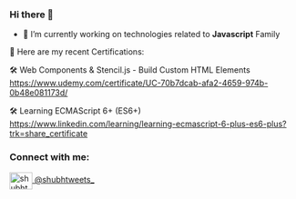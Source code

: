 ### Hi there 👋
- 🔭 I’m currently working on technologies related to <strong>Javascript</strong> Family

📜 Here are my recent Certifications:

🛠️ Web Components & Stencil.js - Build Custom HTML Elements
https://www.udemy.com/certificate/UC-70b7dcab-afa2-4659-974b-0b48e081173d/
  
🛠️ Learning ECMAScript 6+ (ES6+)
https://www.linkedin.com/learning/learning-ecmascript-6-plus-es6-plus?trk=share_certificate

<h3 align="left">Connect with me:</h3>
<p align="left">
<a href="https://twitter.com/shubhtweets_" target="blank"><img align="center" src="https://cdn.jsdelivr.net/npm/simple-icons@3.0.1/icons/twitter.svg" alt="shubhtweets_" height="30" width="40" /> @shubhtweets_</a>

<!--
**shubhraj/shubhraj** is a ✨ _special_ ✨ repository because its `README.md` (this file) appears on your GitHub profile.

Here are some ideas to get you started:

- 🔭 I’m currently working on ...
- 🌱 I’m currently learning ...
- 👯 I’m looking to collaborate on ...
- 🤔 I’m looking for help with ...
- 💬 Ask me about ...
- 📫 How to reach me: ...
- 😄 Pronouns: ...
- ⚡ Fun fact: ...
-->

